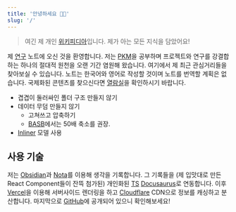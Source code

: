 ```yaml
---
title: '안녕하세요 👋🏻'
slug: '/'
---
```


> 여긴 제 개인 [위키피디아](https://www.wikipedia.org/)입니다.
> 제가 아는 모든 지식을 담았어요!

제 [연구](/r/5AF385) 노트에 오신 것을 환영합니다.
저는 [PKM](/r/E9DD55)을 공부하며 프로젝트와 연구를 강결합하는
하나의 절대적 원천을 오랜 기간 염원해 왔습니다.
여기에서 제 최근 관심거리들을 찾아보실 수 있습니다.
노트는 한국어와 영어로 작성할 것이며 노트를 번역할 계획은 없습니다.
국제화된 콘텐츠를 찾으신다면 [열람실](/w/archive)을 확인하시기 바랍니다.

- 겹겹이 둘러싸인 폴더 구조 만들지 않기
- 데이터 무덤 만들지 않기
  - 고쳐쓰고 압축하기
  - [BASB](/r/6AE59D)에서는 50배 축소를 권장.
- [Inliner](/r/EE1ECD) 모델 사용

## 사용 기술

저는 [Obsidian](/r/4AAFB1)과 [Nota](/r/CA3C27)를 이용해 생각을 기록합니다.
그 기록들을 (제 입맛대로 만든 React Component들이 잔뜩 첨가된)
개인화된 [TS](/r/134F92) [Docusaurus](/r/816CC8)로 연동합니다.
이후 [Vercel](/r/E42038)을 이용해 서버사이드 렌더링을 하고
[Cloudflare](/r/3144DB) CDN으로 정보를 캐싱하고 분산합니다.
마지막으로 [GitHub](https://github.com/anaclumos/extracranial)에
공개되어 있으니 확인해보세요!
